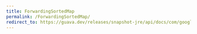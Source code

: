 ```yaml
---
title: ForwardingSortedMap
permalink: /ForwardingSortedMap/
redirect_to: https://guava.dev/releases/snapshot-jre/api/docs/com/google/common/collect/ForwardingSortedMap.html
---
```

